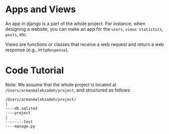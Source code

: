 # Apps and Views

An app in django is a part of the whole project. For instance, when designing a website, you can make an app for the `users`, `views statistics`, `posts`, etc. 

Views are functions or classes that receive a web request and return a web response (e.g., `HttpResponse`).

# Code Tutorial

Note: We assume that the whole project is located at `/Users/armanmalekzadeh/project`, and structured as follows:

```
/Users/armanmalekzadeh/project/
|
----db.sqlite3
----project
|
--------test
----manage.py
```

